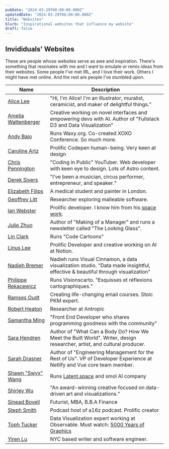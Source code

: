 ```yaml
---
pubDate: "2024-03-29T08:00:00.000Z"
updatedDate: "2024-03-29T08:00:00.000Z"
title: "Websites"
blurb: "Inspirational websites that influence my website"
draft: false
---
```


## Invididuals' Websites

These are people whose websites serve as awe and inspiration. There's something
that resonates with me and I want to emulate or remix ideas from their websites.
Some people I've met IRL, and I love their work. Others I might have met online.
And the rest are people I've stumbled upon.

| Name                                                 | Description                                                                                                                         |
| ---------------------------------------------------- | ----------------------------------------------------------------------------------------------------------------------------------- |
| [Alice Lee](https://www.byalicelee.com/)             | "Hi, I'm Alice! I'm an illustrator, muralist, ceramicist, and maker of delightful things."                                          |
| [Amelia Wattenberger](https://wattenberger.com/)     | Creative working on novel interfaces and empowering devs with AI. Author of "Fullstack D3 and Data Visualization"                   |
| [Andy Baio](https://waxy.org/)                       | Runs Waxy.org. Co-created XOXO Conference. So much more.                                                                            |
| [Caroline Artz](https://car.oline.codes/)            | Prolific Codepen human-being. Very keen at design                                                                                   |
| [Chris Pennington](https://chrispennington.blog/)    | "Coding in Public" YouTuber. Web developer with keen eye to design. Lots of Astro content.                                          |
| [Derek Sivers](https://sive.rs/)                     | "I’ve been a musician, circus performer, entrepreneur, and speaker."                                                                |
| [Elizabeth Filips](https://www.elizabethfilips.com/) | A medical student and painter in London.                                                                                            |
| [Geoffrey Litt](https://www.geoffreylitt.com/)       | Researcher exploring malleable software.                                                                                            |
| [Ian Webster](https://www.ianww.com/)                | Prolific developer. I know him from his [space work](https://typpo.github.io/spacekit/).                                            |
| [Julie Zhuo](https://www.juliezhuo.com/)             | Author of "Making of a Manager" and runs a newsletter called "The Looking Glass".                                                   |
| [Lin Clark](https://code-cartoons.com/)              | Runs "Code Cartoons"                                                                                                                |
| [Linus Lee](https://thesephist.com/)                 | Prolific Developer and creative working on AI at Notion.                                                                            |
| [Nadieh Bremer](https://www.visualcinnamon.com/)     | Nadieh runs Visual Cinnamon, a data visualization studio. "Data made insightful, effective & beautiful through visualization"       |
| [Philippe Rekacewicz](https://www.visionscarto.net/) | Runs Visionscarto. "Esquisses et réflexions cartographiques."                                                                       |
| [Ramses Oudt](https://ramses.blog/)                  | Creating life-changing email courses. Stoic PKM expert.                                                                             |
| [Robert Heaton](https://robertheaton.com/)           | Researcher at Antropic                                                                                                              |
| [Samantha Ming](https://www.samanthaming.com/)       | "Front End Developer who shares programming goodness with the community"                                                            |
| [Sara Hendren](https://sarahendren.com/)             | Author of "What Can a Body Do? How We Meet the Built World". Writer, design researcher, artist, and cultural producer.              |
| [Sarah Drasner](https://sarahdrasnerdesign.com/)     | Author of "Engineering Management for the Rest of Us". VP of Developer Experience at Netlify and Vue core team member.              |
| [Shawn "Swyx" Wang](https://www.swyx.io/)            | Runs [Latent.space](https://www.latent.space/) and smol AI company                                                                  |
| [Shirley Wu](https://shirleywu.studio/)              | "An award-winning creative focused on data-driven art and visualizations."                                                          |
| [Sinead Bovell](https://www.sineadbovell.com/)       | Futurist, MBA, B.B.A Finance                                                                                                        |
| [Steph Smith](https://stephsmith.io/)                | Podcast host of a16z podcast. Prolific creator                                                                                      |
| [Toph Tucker](https://www.tophtucker.com/)           | Data Visualization expert working at Observable. Must watch: [5000 Years of Graphics](https://www.tophtucker.com/classic-research/) |
| [Yiren Lu](https://yirenlu.com/blog)                 | NYC based writer and software engineer.                                                                                             |
